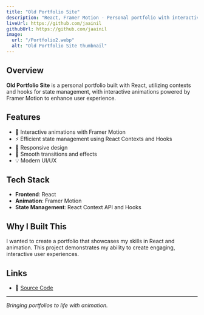 ```yaml
---
title: "Old Portfolio Site"
description: "React, Framer Motion - Personal portfolio with interactive animations and state management"
liveUrl: https://github.com/jaainil
githubUrl: https://github.com/jaainil
image:
  url: "/Portfolio2.webp"
  alt: "Old Portfolio Site thumbnail"
---
```


## Overview

**Old Portfolio Site** is a personal portfolio built with React, utilizing contexts and hooks for state management, with interactive animations powered by Framer Motion to enhance user experience.

## Features

- 🎨 Interactive animations with Framer Motion
- ⚡ Efficient state management using React Contexts and Hooks
- 📱 Responsive design
- 🚀 Smooth transitions and effects
- 💡 Modern UI/UX

## Tech Stack

- **Frontend**: React
- **Animation**: Framer Motion
- **State Management**: React Context API and Hooks

## Why I Built This

I wanted to create a portfolio that showcases my skills in React and animation. This project demonstrates my ability to create engaging, interactive user experiences.

## Links

- 💾 [Source Code](https://github.com/jaainil)

---

_Bringing portfolios to life with animation._
